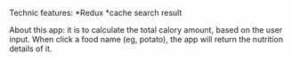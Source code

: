 Technic features:
*Redux
*cache search result

About this app: it is to calculate the total calory amount, based on the user input. When click a food name (eg, potato), the app will return the nutrition details of it.
